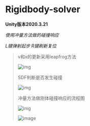 # Rigidbody-solver

**Unity版本2020.3.21**

*使用冲量方法做的碰撞响应*

*L键弹射起步 R键刷新复位*



> v和x的更新采用leapfrog方法
>
> ![img](https://pic2.zhimg.com/80/v2-e964f331feb9cb89ba846a6fd36a58ed_720w.jpg)
>
> SDF判断是否发生碰撞
>
> ![img](https://pic3.zhimg.com/80/v2-b63fb88a788b77b8f7fd539506a464ee_720w.jpg)
>
> 冲量方法做刚体碰撞响应的流程图
>
> ![img](https://pic3.zhimg.com/80/v2-64ea5e71b309b051bfa2f00fff01de32_720w.jpg)
>
> ![image](https://github.com/1242857339/GAMES103-Simulation/Rigidbody-solver/blob/main/image-20221013231307380.png)